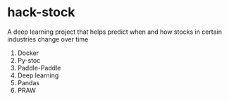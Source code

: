 # hack-stock
A deep learning project that helps predict when and how stocks in certain industries change over time

1. Docker 
2. Py-stoc
3. Paddle-Paddle
4. Deep learning
5. Pandas
6. PRAW
